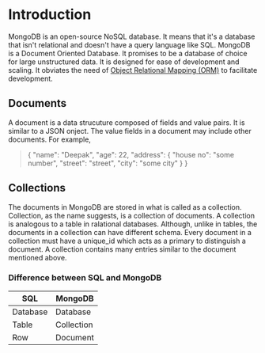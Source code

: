 # Introduction

MongoDB is an open-source NoSQL database. It means that it's a database that isn't relational and doesn't have a query language like SQL. MongoDB is
a Document Oriented Database. It promises to be a database of choice for large unstructured data. It is designed for ease of development and scaling.
It obviates the need of [Object Relational Mapping (ORM)](https://en.wikipedia.org/wiki/Object-relational_mapping) to facilitate development.

## Documents

A document is a data strucuture composed of fields and value pairs. It is similar to a JSON onject. The value fields in a document may include other
documents. For example,


>{
>	"name": "Deepak",
>	"age": 22,
>	"address": {
>		"house no": "some number",
>		"street": "street",
>		"city": "some city"
>	}
>}

## Collections

The documents in MongoDB are stored in what is called as a collection. Collection, as the name suggests, is a collection of documents. A collection
is analogous to a table in ralational databases. Although, unlike in tables, the documents in a collection can have different schema. Every document
in a collection must have a unique_id which acts as a primary to distinguish a document. A collection contains many entries similar to the document
mentioned above.

### Difference between SQL and MongoDB

|**SQL**     |**MongoDB**   |
|------------|--------------|
|Database    |Database      |
|Table       |Collection    |
|Row         |Document      |
